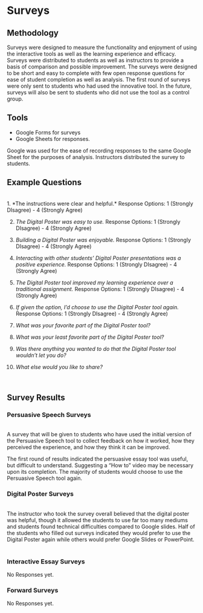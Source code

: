 

# Surveys

## **Methodology**
Surveys were designed to measure the functionality and enjoyment of using the interactive tools as well as the learning experience and efficacy. Surveys were distributed to students as well as instructors to provide a basis of comparison and possible improvement. The surveys were designed to be short and easy to complete with few open response questions for ease of student completion as well as analysis. The first round of surveys were only sent to students who had used the innovative tool. In the future, surveys will also be sent to students who did not use the tool as a control group.

## **Tools**
* Google Forms for surveys
* Google Sheets for responses.

Google was used for the ease of recording responses to the same Google Sheet for the purposes of analysis. Instructors distributed the survey to students.

## **Example Questions**
<br>
1. *The instructions were clear and helpful.*
Response Options:
1 (Strongly DIsagree) - 4 (Strongly Agree)

2. *The Digital Poster was easy to use.*
Response Options:
1 (Strongly DIsagree) - 4 (Strongly Agree)

3. *Building a Digital Poster was enjoyable.*
Response Options:
1 (Strongly DIsagree) - 4 (Strongly Agree)

4. *Interacting with other students’ Digital Poster presentations was a positive experience.*
Response Options:
1 (Strongly DIsagree) - 4 (Strongly Agree)

5. *The Digital Poster tool improved my learning experience over a traditional assignment.*
Response Options:
1 (Strongly DIsagree) - 4 (Strongly Agree)

6. *If given the option, I’d choose to use the Digital Poster tool again.*
Response Options:
1 (Strongly DIsagree) - 4 (Strongly Agree)

7. *What was your favorite part of the Digital Poster tool?*

8. *What was your least favorite part of the Digital Poster tool?*

9. *Was there anything you wanted to do that the Digital Poster tool wouldn’t let you do?*

10. *What else would you like to share?*

<br>

## **Survey Results**

### Persuasive Speech Surveys
<br>
A survey that will be given to students who have used the initial version of the Persuasive Speech tool to collect feedback on how it worked, how they perceived the experience, and how they think it can be improved.

The first round of results indicated the persuasive essay tool was useful, but difficult to understand. Suggesting a “How to” video may be necessary upon its completion. The majority of students would choose to use the Persuasive Speech tool again.

### Digital Poster Surveys
<br>
The instructor who took the survey overall believed that the digital poster was helpful, though it allowed the students to use far too many mediums and students found technical difficulties compared to Google slides. Half of the students who filled out surveys indicated they would prefer to use the Digital Poster again while others would prefer Google Slides or PowerPoint.
<br>
<br>

### Interactive Essay Surveys
No Responses yet.

### Forward Surveys
No Responses yet.